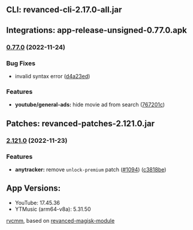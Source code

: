 ## CLI: revanced-cli-2.17.0-all.jar  
## Integrations: app-release-unsigned-0.77.0.apk  
### [0.77.0](https://github.com/revanced/revanced-integrations/compare/v0.76.0...v0.77.0) (2022-11-24)
### Bug Fixes
* invalid syntax error ([d4a23ed](https://github.com/revanced/revanced-integrations/commit/d4a23ed5c931993e9c642d0948e9551f848f480c))
### Features
* **youtube/general-ads:** hide movie ad from search ([767201c](https://github.com/revanced/revanced-integrations/commit/767201ce05f01db692828b453d2b31487f88e015))

  
## Patches: revanced-patches-2.121.0.jar  
### [2.121.0](https://github.com/revanced/revanced-patches/compare/v2.120.0...v2.121.0) (2022-11-23)
### Features
* **anytracker:** remove `unlock-premium` patch ([#1094](https://github.com/revanced/revanced-patches/issues/1094)) ([c3818be](https://github.com/revanced/revanced-patches/commit/c3818befc6e342ff04bc8e9fde84a667c123d7ab))

  
## App Versions:  
* YouTube: 17.45.36  
* YTMusic (arm64-v8a): 5.31.50  

 [rvcmm](https://github.com/thrwKappu/rvcmm/), based on [revanced-magisk-module](https://github.com/j-hc/revanced-magisk-module)  
